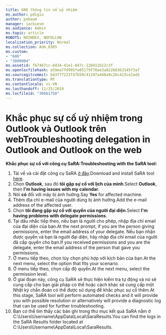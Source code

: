 ```yaml
---
title: 606 thông tin về uỷ nhiệm
ms.author: pdigia
author: pebaum
manager: jackiesm
ms.audience: Admin
ms.topic: article
ROBOTS: NOINDEX, NOFOLLOW
localization_priority: Normal
ms.collection: Adm_O365
ms.custom:
- "606"
- "3800004"
ms.assetid: f67467cc-d434-41e1-847c-120412b12c3f
ms.openlocfilehash: a59ea7fd995fa05179f70ae3a82268363145f3af
ms.sourcegitcommit: b43f77221f47b50c41197a448a9c26c423ce1ad5
ms.translationtype: MT
ms.contentlocale: vi-VN
ms.lasthandoff: 11/15/2019
ms.locfileid: "36661750"
---
```

# <a name="troubleshooting-delegation-in-outlook-and-outlook-on-the-web"></a><span data-ttu-id="62e7c-102">Khắc phục sự cố uỷ nhiệm trong Outlook và Outlook trên web</span><span class="sxs-lookup"><span data-stu-id="62e7c-102">Troubleshooting delegation in Outlook and Outlook on the web</span></span>

<span data-ttu-id="62e7c-103">**Khắc phục sự cố với công cụ SaRA:**</span><span class="sxs-lookup"><span data-stu-id="62e7c-103">**Troubleshooting with the SaRA tool:**</span></span>

1. <span data-ttu-id="62e7c-104">Tải về và cài đặt công cụ SaRA [ở đây](https://aka.ms/SaRA-SkypeForBusinessSignIn).</span><span class="sxs-lookup"><span data-stu-id="62e7c-104">Download and install SaRA tool [here](https://aka.ms/SaRA-SkypeForBusinessSignIn).</span></span>
1. <span data-ttu-id="62e7c-105">Chọn **Outlook**, sau đó **tôi gặp sự cố với lịch của mình**.</span><span class="sxs-lookup"><span data-stu-id="62e7c-105">Select **Outlook**, then **I'm having issues with my calendar**.</span></span>
1. <span data-ttu-id="62e7c-106">Nói **có** đối với máy bị ảnh hưởng.</span><span class="sxs-lookup"><span data-stu-id="62e7c-106">Say **Yes** for affected machine.</span></span>
1. <span data-ttu-id="62e7c-107">Thêm địa chỉ e-mail của người dùng bị ảnh hưởng.</span><span class="sxs-lookup"><span data-stu-id="62e7c-107">Add the e-mail address of the affected user.</span></span>
1. <span data-ttu-id="62e7c-108">Chọn **tôi đang gặp sự cố với quyền của người đại diện**.</span><span class="sxs-lookup"><span data-stu-id="62e7c-108">Select **I'm having problems with delegate permissions**.</span></span>
1. <span data-ttu-id="62e7c-109">Tại dấu nhắc tiếp theo, nếu bạn là người cho phép, nhập địa chỉ email của đại diện của bạn.</span><span class="sxs-lookup"><span data-stu-id="62e7c-109">At the next prompt, if you are the person giving permissions, enter the email address of your delegate.</span></span> <span data-ttu-id="62e7c-110">Nếu bạn nhận được quyền và bạn là người đại diện, hãy nhập địa chỉ email của người đã cấp quyền cho bạn.</span><span class="sxs-lookup"><span data-stu-id="62e7c-110">If you received permissions and you are the delegate, enter the email address of the person that gave you permissions.</span></span>
1. <span data-ttu-id="62e7c-111">Ở menu tiếp theo, chọn tùy chọn phù hợp với kịch bản của bạn.</span><span class="sxs-lookup"><span data-stu-id="62e7c-111">At the next menu, select the option that fits your scenario.</span></span>
1. <span data-ttu-id="62e7c-112">Ở menu tiếp theo, chọn cấp độ quyền.</span><span class="sxs-lookup"><span data-stu-id="62e7c-112">At the next menu, select the permission level.</span></span>
1. <span data-ttu-id="62e7c-113">Ở giai đoạn này, công cụ SaRA sẽ thực hiện kiểm tra tự động và nó sẽ cung cấp cho bạn giải pháp có thể hoặc cách khác sẽ cung cấp một Nhật ký chẩn đoán có thể được sử dụng để khắc phục sự cố thêm.</span><span class="sxs-lookup"><span data-stu-id="62e7c-113">At this stage, SaRA tool will perform automated checks and it will provide you with possible resolution or alternatively will provide a diagnostic log that can be used for further troubleshooting.</span></span>
1. <span data-ttu-id="62e7c-114">Bạn có thể tìm thấy các bản ghi trong thư mục kết quả SaRA nằm ở C:\Users\Username\AppData\Local\SaraResults.</span><span class="sxs-lookup"><span data-stu-id="62e7c-114">You can find the logs in the SaRA Results folder located at C:\Users\Username\AppData\Local\SaraResults.</span></span>
